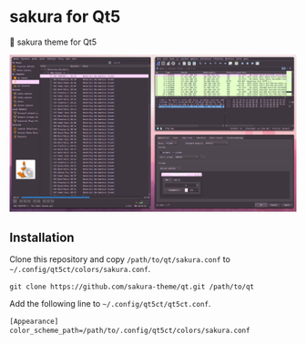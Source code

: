 # sakura for Qt5

🌸 sakura theme for Qt5

![screenshot](https://github.com/sakura-theme/qt/blob/main/screenshot.png)

## Installation

Clone this repository and copy `/path/to/qt/sakura.conf` to `~/.config/qt5ct/colors/sakura.conf`.

```
git clone https://github.com/sakura-theme/qt.git /path/to/qt
```

Add the following line to `~/.config/qt5ct/qt5ct.conf`.

```
[Appearance]
color_scheme_path=/path/to/.config/qt5ct/colors/sakura.conf
```

